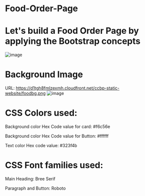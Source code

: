 # Food-Order-Page
 # Let's build a Food Order Page by applying the Bootstrap concepts
 ![image](https://github.com/user-attachments/assets/14ed8a9c-a6f6-46d5-8f78-700768010bbb)

# Background Image
URL: https://d1tgh8fmlzexmh.cloudfront.net/ccbp-static-website/foodbg.png
![image](https://github.com/user-attachments/assets/4fccd813-ea5e-41a6-8631-79f17c4f9cf7)

# CSS Colors used:

Background color Hex Code value for card:
#f6c56e

Background color Hex Code value for Button:
#ffffff

Text color Hex code value:
#323f4b

# CSS Font families used:

Main Heading: Bree Serif

Paragraph and Button: Roboto
